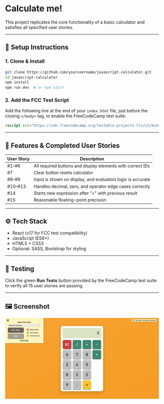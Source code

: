 # Calculate me!

This project replicates the core functionality of a basic calculator and satisfies all specified user stories.

---

## 🚀 Setup Instructions

### 1. Clone & Install

```bash
git clone https://github.com/yourusername/javascript-calculator.git
cd javascript-calculator
npm install
npm run dev  # or npm start
```

### 2. Add the FCC Test Script

Add the following line at the end of your `index.html` file, just before the closing `</body>` tag, to enable the FreeCodeCamp test suite:

```html
<script src="https://cdn.freecodecamp.org/testable-projects-fcc/v1/bundle.js"></script>
```

---

## 🎯 Features & Completed User Stories

| User Story | Description                                                       |
|------------|------------------------------------------------------------------|
| #1–#6      | All required buttons and display elements with correct IDs       |
| #7         | Clear button resets calculator                                   |
| #8–#9      | Input is shown on display, and evaluation logic is accurate      |
| #10–#13    | Handles decimal, zero, and operator edge cases correctly         |
| #14        | Starts new expression after "=" with previous result             |
| #15        | Reasonable floating-point precision                              |

---

## ⚙️ Tech Stack

- React (v17 for FCC test compatibility)  
- JavaScript (ES6+)  
- HTML5 + CSS3  
- Optional: SASS, Bootstrap for styling  

---

## 🧪 Testing

Click the green **Run Tests** button provided by the FreeCodeCamp test suite to verify all 15 user stories are passing.

---

## 🖼️ Screenshot

![Calculator UI interface](./preview-calculator.png)


